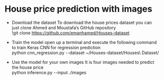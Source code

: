 # House price prediction with images

* Download the dataset
To download the house prices dataset you can just clone Ahmed and Moustafa’s GitHub repository </br>
!git clone https://github.com/emanhamed/Houses-dataset</br>

* Train the model
open up a terminal and execute the following command to train Keras CNN for regression prediction </br>
python cnn_regression.py --dataset ~/Houses-dataset/Houses\ Dataset/

* Use the model for your own images
It is four images needed to predict the house price</br>
python inference.py --input ./images


  
